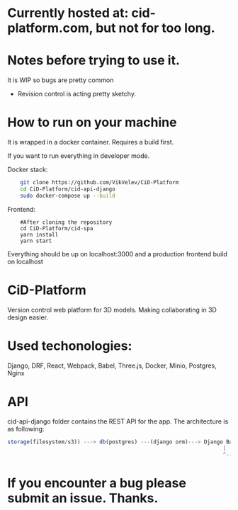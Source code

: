 # Currently hosted at: cid-platform.com, but not for too long.


# Notes before trying to use it.

It is WIP so bugs are pretty common
 
- Revision control is acting pretty sketchy.

# How to run on your machine
It is wrapped in a docker container. Requires a build first.

If you want to run everything in developer mode.

Docker stack:

```bash
    git clone https://github.com/VikVelev/CiD-Platform
    cd CiD-Platform/cid-api-django
    sudo docker-compose up --build
```

Frontend:

```shell
    #After cloning the repository
    cd CiD-Platform/cid-spa
    yarn install
    yarn start
```
Everything should be up on localhost:3000 and a production frontend build on localhost

# CiD-Platform
Version control web platform for 3D models. Making collaborating in 3D design easier.
# Used techonologies:
Django, DRF, React, Webpack, Babel, Three.js, Docker, Minio, Postgres, Nginx
# API

cid-api-django folder contains the REST API for the app. 
The architecture is as following:

```js
storage(filesystem/s3)) ---> db(postgres) ---(django orm)---> Django Backend ---(nginx serving SPA)---> React frontend
                                                                    |                                    |                 
                                                                    ^------(AJAX Requests)<----(Redux)<---
```
# If you encounter a bug please submit an issue. Thanks.
